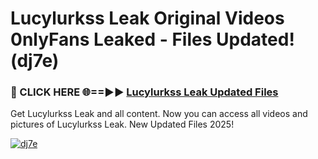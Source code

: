 # Lucylurkss Leak Original Videos 0nlyFans Leaked - Files Updated! (dj7e)

<h3>🔴 CLICK HERE 🌐==►► <a href="https://tinyurl.com/2jnfzry5" rel="nofollow">Lucylurkss Leak Updated Files</a></h3>

Get Lucylurkss Leak and all content. Now you can access all videos and pictures of Lucylurkss Leak. New Updated Files 2025!

[![dj7e](https://i.imgur.com/GyGTBgg.gif)](https://tinyurl.com/2jnfzry5)
